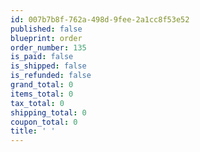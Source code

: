 ```yaml
---
id: 007b7b8f-762a-498d-9fee-2a1cc8f53e52
published: false
blueprint: order
order_number: 135
is_paid: false
is_shipped: false
is_refunded: false
grand_total: 0
items_total: 0
tax_total: 0
shipping_total: 0
coupon_total: 0
title: ' '
---
```


